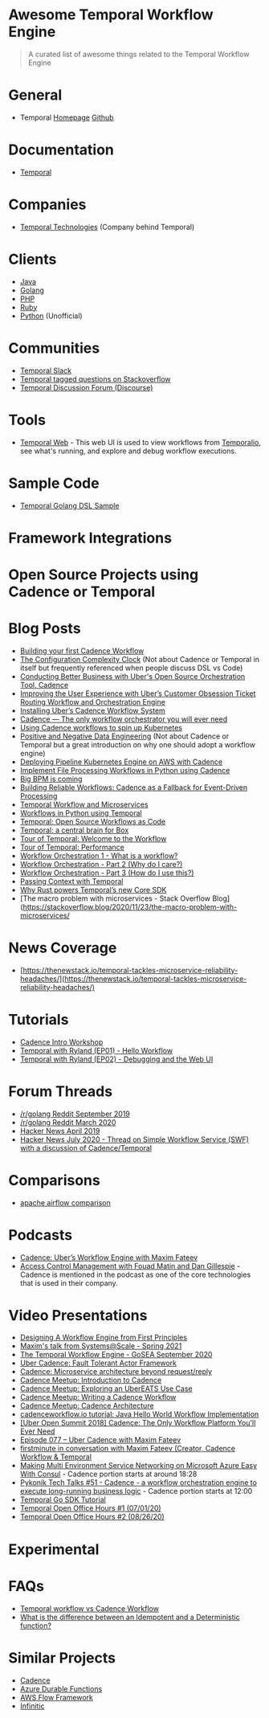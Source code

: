 
# Awesome Temporal Workflow Engine
> A curated list of awesome things related to the Temporal Workflow Engine

# General
- Temporal [Homepage](https://www.temporal.io/) [Github](https://github.com/temporalio/temporal) 

# Documentation
- [Temporal](https://docs.temporal.io/)

# Companies
- [Temporal Technologies](https://www.temporal.io/) (Company behind Temporal)

# Clients
- [Java](https://github.com/temporalio/java-sdk)
- [Golang](https://github.com/temporalio/go-sdk)
- [PHP](https://github.com/temporalio/sdk-php)
- [Ruby](https://github.com/coinbase/temporal-ruby)
- [Python](https://github.com/firdaus/temporal-python-sdk) (Unofficial)

# Communities
- [Temporal Slack](https://temporalio.slack.com/join/shared_invite/zt-c1e99p8g-beF7~ZZW2HP6gGStXD8Nuw#/)
- [Temporal tagged questions on Stackoverflow](https://stackoverflow.com/questions/tagged/temporal-workflow)
- [Temporal Discussion Forum (Discourse)](https://community.temporal.io/)

# Tools
- [Temporal Web](https://github.com/temporalio/web) - This web UI is used to view workflows from [Temporalio](https://github.com/temporalio/temporal), see what's running, and explore and debug workflow executions.

# Sample Code
- [Temporal Golang DSL Sample](https://github.com/temporalio/go-samples/tree/master/dsl)

# Framework Integrations

# Open Source Projects using Cadence or Temporal

# Blog Posts

- [Building your first Cadence Workflow](https://medium.com/stashaway-engineering/building-your-first-cadence-workflow-e61a0b29785)
- [The Configuration Complexity Clock](https://mikehadlow.blogspot.com/2012/05/configuration-complexity-clock.html) (Not about Cadence or Temporal in itself but frequently referenced when people discuss DSL vs Code)
- [Conducting Better Business with Uber's Open Source Orchestration Tool, Cadence](https://eng.uber.com/open-source-orchestration-tool-cadence-overview/)
- [Improving the User Experience with Uber’s Customer Obsession Ticket Routing Workflow and Orchestration Engine](https://eng.uber.com/customer-obsession-ticket-routing-workflow-and-orchestration-engine/)
- [Installing Uber’s Cadence Workflow System](http://russcurry.com/installing-ubers-cadence-workflow-system/)
- [Cadence — The only workflow orchestrator you will ever need](https://blog.usejournal.com/cadence-the-only-workflow-orchestrator-you-will-ever-need-ea8f74ed5563) 
- [Using Cadence workflows to spin up Kubernetes](https://banzaicloud.com/blog/introduction-to-cadence/)
- [Positive and Negative Data Engineering](https://medium.com/the-prefect-blog/positive-and-negative-data-engineering-a02cb497583d) (Not about Cadence or Temporal but a great introduction on why one should adopt a workflow engine)
- [Deploying Pipeline Kubernetes Engine on AWS with Cadence](https://banzaicloud.com/blog/pke-on-cadence/)
- [Implement File Processing Workflows in Python using Cadence](https://onepointzero.app/posts/file-processing-workflows-cadence-python/)
- [Big BPM is coming](https://medium.com/gft-engineering/big-bpm-is-coming-930e02e1d18b)
- [Building Reliable Workflows: Cadence as a Fallback for Event-Driven Processing](https://doordash.engineering/2020/08/14/workflows-cadence-event-driven-processing/)
- [Temporal Workflow and Microservices](https://spiralscout.com/blog/temporal-workflow-and-microservices)
- [Workflows in Python using Temporal](https://onepointzero.app/workflows-in-python-using-temporal/)
- [Temporal: Open Source Workflows as Code](https://mikhail.io/2020/10/temporal-open-source-workflows-as-code/)
- [Temporal: a central brain for Box](https://docs.temporal.io/blog/temporal-a-central-brain-for-box/)
- [Tour of Temporal: Welcome to the Workflow](https://manuel.bernhardt.io/2021/04/12/tour-of-temporal-welcome-to-the-workflow/)
- [Tour of Temporal: Performance](https://manuel.bernhardt.io/2021/04/25/tour-of-temporal-performance/)
- [Workflow Orchestration 1 - What is a workflow?](https://www.jcheng.org/post/workflow-orchestration-1.0/)
- [Workflow Orchestration - Part 2 (Why do I care?)](https://www.jcheng.org/post/workflow-orchestration-1.1/)
- [Workflow Orchestration - Part 3 (How do I use this?)](https://www.jcheng.org/post/workflow-orchestration-1.2/)
- [Passing Context with Temporal](https://spiralscout.com/blog/passing-context-with-temporal)
- [Why Rust powers Temporal’s new Core SDK](https://docs.temporal.io/blog/why-rust-powers-core-sdk/)
- [The macro problem with microservices - Stack Overflow Blog](https://stackoverflow.blog/2020/11/23/the-macro-problem-with-microservices/


# News Coverage
- [https://thenewstack.io/temporal-tackles-microservice-reliability-headaches/](https://thenewstack.io/temporal-tackles-microservice-reliability-headaches/)

# Tutorials
- [Cadence Intro Workshop](https://github.com/sagikazarmark/cadence-intro-workshop)
- [Temporal with Ryland (EP01) - Hello Workflow](https://www.youtube.com/watch?v=taKrIWt6KMY) 
- [Temporal with Ryland (EP02) - Debugging and the Web UI](https://www.youtube.com/watch?v=PqcVKIxI0nU)

# Forum Threads
- [/r/golang Reddit September 2019](https://www.reddit.com/r/golang/comments/d2vv1p/ubercadence_cadence_is_a_distributed_scalable/)
- [/r/golang Reddit March 2020](https://www.reddit.com/r/golang/comments/fn7034/building_your_first_cadence_workflow/)
- [Hacker News April 2019](https://news.ycombinator.com/item?id=19732447)
- [Hacker News July 2020 - Thread on Simple Workflow Service (SWF) with a discussion of Cadence/Temporal](https://news.ycombinator.com/item?id=23844177)

# Comparisons
- [apache airflow comparison](https://github.com/uber/cadence/issues/331)

# Podcasts
- [Cadence: Uber’s Workflow Engine with Maxim Fateev](https://softwareengineeringdaily.com/2020/04/08/cadence-ubers-workflow-engine-with-maxim-fateev/)
- [Access Control Management with Fouad Matin and Dan Gillespie](https://softwareengineeringdaily.com/2020/07/28/access-control-management-with-fouad-matin-and-dan-gillespie/) - Cadence is mentioned in the podcast as one of the core technologies that is used in their company.

# Video Presentations
- [Designing A Workflow Engine from First Principles](https://docs.temporal.io/blog/workflow-engine-principles/)
- [Maxim's talk from Systems@Scale - Spring 2021](https://www.facebook.com/atscaleevents/videos/598484847774525/)
- [The Temporal Workflow Engine - GoSEA September 2020](https://www.youtube.com/watch?v=nbogwuWtwoE)
- [Uber Cadence: Fault Tolerant Actor Framework](https://www.youtube.com/watch?v=qce_AqCkFys)
- [Cadence: Microservice architecture beyond request/reply](https://atscaleconference.com/videos/cadence-microservice-architecture-beyond-requestreply/)
- [Cadence Meetup: Introduction to Cadence](https://www.youtube.com/watch?v=-BuIkhlc-RM)
- [Cadence Meetup: Exploring an UberEATS Use Case](https://www.youtube.com/watch?v=-LRghQzfF8k)
- [Cadence Meetup: Writing a Cadence Workflow](https://www.youtube.com/watch?v=Nbz6XUBKdbM)
- [Cadence Meetup: Cadence Architecture](https://www.youtube.com/watch?v=5M5eiNBUf4Q)
- [cadenceworkflow.io tutorial: Java Hello World Workflow Implementation](https://www.youtube.com/watch?v=5mBLspVKOAI)
- [\[Uber Open Summit 2018\] Cadence: The Only Workflow Platform You'll Ever Need](https://www.youtube.com/watch?v=llmsBGKOuWI)
- [Episode 077 – Uber Cadence with Maxim Fateev](https://www.youtube.com/watch?v=y_Dz_JKR-vo)
- [firstminute in conversation with Maxim Fateev (Creator, Cadence Workflow & Temporal](https://www.youtube.com/watch?v=WcSiKjUuTKUw)
- [Making Multi Environment Service Networking on Microsoft Azure Easy With Consul](https://www.youtube.com/watch?v=kDlrM6sgk2k) - Cadence portion starts at around 18:28
- [Pykonik Tech Talks #51 - Cadence - a workflow orchestration engine to execute long-running business logic](https://www.facebook.com/pykonik/videos/2798567803566201/) - Cadence portion starts at 12:00
- [Temporal Go SDK Tutorial](https://www.youtube.com/watch?v=51WetEt_G4c)
- [Temporal Open Office Hours #1 (07/01/20)](https://www.youtube.com/watch?v=6daI-Oicux8)
- [Temporal Open Office Hours #2 (08/26/20)](https://www.youtube.com/watch?v=gWjtjRavqWU)

# Experimental

# FAQs
- [Temporal workflow vs Cadence Workflow](https://stackoverflow.com/questions/61157400/temporal-workflow-vs-cadence-workflow)
- [What is the difference between an Idempotent and a Deterministic function?](https://stackoverflow.com/questions/40296211/what-is-the-difference-between-an-idempotent-and-a-deterministic-function)

# Similar Projects
- [Cadence](https://cadenceworkflow.io/)
- [Azure Durable Functions](https://docs.microsoft.com/en-us/azure/azure-functions/durable/durable-functions-overview?tabs=csharp)
- [AWS Flow Framework](https://aws.amazon.com/swf/details/flow/)
- [Infinitic](https://docs.infinitic.io)
